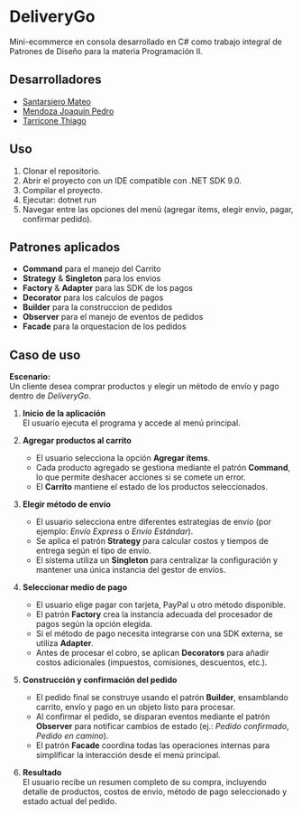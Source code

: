 # DeliveryGo
Mini-ecommerce en consola desarrollado en C# como trabajo integral de Patrones de Diseño para la materia Programación II.

## Desarrolladores 

* [Santarsiero Mateo](https://github.com/MateoSantar)
* [Mendoza Joaquín Pedro](https://github.com/PedroMendoza19)
* [Tarricone Thiago](https://github.com/Thiago20035)

## Uso

1. Clonar el repositorio.
2. Abrir el proyecto con un IDE compatible con .NET SDK 9.0.
3. Compilar el proyecto.
4. Ejecutar: dotnet run
5. Navegar entre las opciones del menú (agregar ítems, elegir envío, pagar, confirmar pedido).

## Patrones aplicados
* **Command** para el manejo del Carrito
* **Strategy** & **Singleton** para los envios
* **Factory** & **Adapter** para las SDK de los pagos
* **Decorator** para los calculos de pagos
* **Builder** para la construccion de pedidos
* **Observer** para el manejo de eventos de pedidos
* **Facade** para la orquestacion de los pedidos

## Caso de uso

**Escenario:**  
Un cliente desea comprar productos y elegir un método de envío y pago dentro de *DeliveryGo*.

1. **Inicio de la aplicación**  
   El usuario ejecuta el programa y accede al menú principal.

2. **Agregar productos al carrito**  
   - El usuario selecciona la opción **Agregar ítems**.  
   - Cada producto agregado se gestiona mediante el patrón **Command**, lo que permite deshacer acciones si se comete un error.  
   - El **Carrito** mantiene el estado de los productos seleccionados.

3. **Elegir método de envío**  
   - El usuario selecciona entre diferentes estrategias de envío (por ejemplo: *Envío Express* o *Envío Estándar*).  
   - Se aplica el patrón **Strategy** para calcular costos y tiempos de entrega según el tipo de envío.  
   - El sistema utiliza un **Singleton** para centralizar la configuración y mantener una única instancia del gestor de envíos.

4. **Seleccionar medio de pago**  
   - El usuario elige pagar con tarjeta, PayPal u otro método disponible.  
   - El patrón **Factory** crea la instancia adecuada del procesador de pagos según la opción elegida.  
   - Si el método de pago necesita integrarse con una SDK externa, se utiliza **Adapter**.  
   - Antes de procesar el cobro, se aplican **Decorators** para añadir costos adicionales (impuestos, comisiones, descuentos, etc.).

5. **Construcción y confirmación del pedido**  
   - El pedido final se construye usando el patrón **Builder**, ensamblando carrito, envío y pago en un objeto listo para procesar.  
   - Al confirmar el pedido, se disparan eventos mediante el patrón **Observer** para notificar cambios de estado (ej.: *Pedido confirmado*, *Pedido en camino*).  
   - El patrón **Facade** coordina todas las operaciones internas para simplificar la interacción desde el menú principal.

6. **Resultado**  
   El usuario recibe un resumen completo de su compra, incluyendo detalle de productos, costos de envío, método de pago seleccionado y estado actual del pedido.

